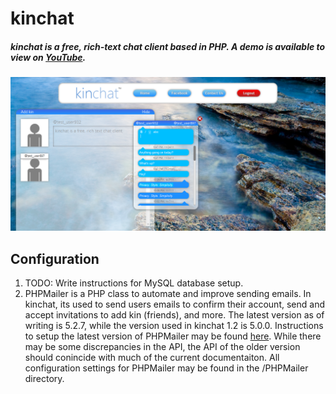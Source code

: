 # kinchat

##### kinchat is a free, rich-text chat client based in PHP. A demo is available to view on [YouTube](https://www.youtube.com/watch?v=rdCnedrxslk).

![Screenshot 1](screenshots/screenshot1.png)

## Configuration

1. TODO: Write instructions for MySQL database setup.
2. PHPMailer is a PHP class to automate and improve sending emails. In kinchat, its used to send users emails to confirm their account, send and accept invitations to add kin (friends), and more. The latest version as of writing is 5.2.7, while the version used in kinchat 1.2 is 5.0.0. Instructions to setup the latest version of PHPMailer may be found [here](https://github.com/PHPMailer/PHPMailer/blob/master/README.md). While there may be some discrepancies in the API, the API of the older version should conincide with much of the current documentaiton. All configuration settings for PHPMailer may be found in the /PHPMailer directory.
